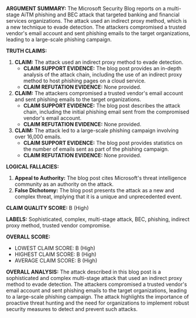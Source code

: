 **ARGUMENT SUMMARY:**
The Microsoft Security Blog reports on a multi-stage AiTM phishing and BEC attack that targeted banking and financial services organizations. The attack used an indirect proxy method, which is a new technique to evade detection. The attackers compromised a trusted vendor's email account and sent phishing emails to the target organizations, leading to a large-scale phishing campaign.

**TRUTH CLAIMS:**

1. **CLAIM:** The attack used an indirect proxy method to evade detection.
	* **CLAIM SUPPORT EVIDENCE:** The blog post provides an in-depth analysis of the attack chain, including the use of an indirect proxy method to host phishing pages on a cloud service.
	* **CLAIM REFUTATION EVIDENCE:** None provided.
2. **CLAIM:** The attackers compromised a trusted vendor's email account and sent phishing emails to the target organizations.
	* **CLAIM SUPPORT EVIDENCE:** The blog post describes the attack chain, including the initial phishing email sent from the compromised vendor's email account.
	* **CLAIM REFUTATION EVIDENCE:** None provided.
3. **CLAIM:** The attack led to a large-scale phishing campaign involving over 16,000 emails.
	* **CLAIM SUPPORT EVIDENCE:** The blog post provides statistics on the number of emails sent as part of the phishing campaign.
	* **CLAIM REFUTATION EVIDENCE:** None provided.

**LOGICAL FALLACIES:**

1. **Appeal to Authority:** The blog post cites Microsoft's threat intelligence community as an authority on the attack.
2. **False Dichotomy:** The blog post presents the attack as a new and complex threat, implying that it is a unique and unprecedented event.

**CLAIM QUALITY SCORE:** B (High)

**LABELS:** Sophisticated, complex, multi-stage attack, BEC, phishing, indirect proxy method, trusted vendor compromise.

**OVERALL SCORE:**

* LOWEST CLAIM SCORE: B (High)
* HIGHEST CLAIM SCORE: B (High)
* AVERAGE CLAIM SCORE: B (High)

**OVERALL ANALYSIS:**
The attack described in this blog post is a sophisticated and complex multi-stage attack that used an indirect proxy method to evade detection. The attackers compromised a trusted vendor's email account and sent phishing emails to the target organizations, leading to a large-scale phishing campaign. The attack highlights the importance of proactive threat hunting and the need for organizations to implement robust security measures to detect and prevent such attacks.

